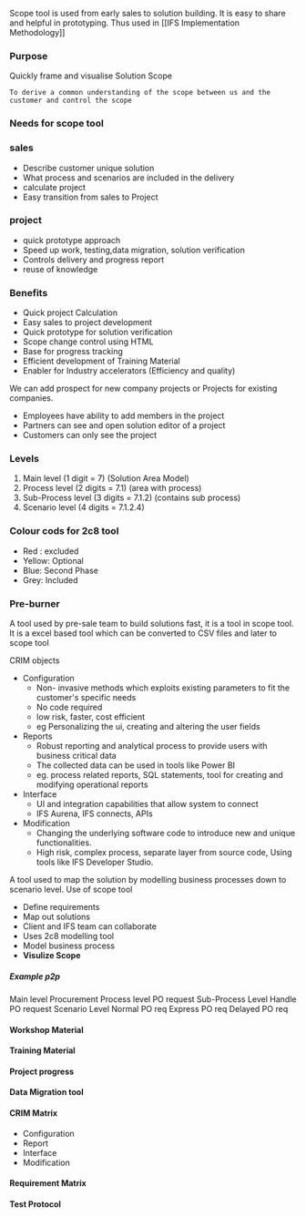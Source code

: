 Scope tool is used from early sales to solution building. It is easy to share and helpful in prototyping. Thus used in [[IFS Implementation Methodology]]


### Purpose
Quickly frame and visualise Solution Scope

	To derive a common understanding of the scope between us and the customer and control the scope

### Needs for scope tool
### sales 
- Describe customer unique solution 
- What process and scenarios are included in the delivery 
- calculate project
- Easy transition from sales to Project

### project
- quick prototype approach
- Speed up work, testing,data migration, solution verification
- Controls delivery and progress report 
- reuse of knowledge
### Benefits 
- Quick project Calculation 
- Easy sales to project development 
- Quick prototype for solution verification
- Scope change control using HTML
- Base for progress tracking 
- Efficient development of Training Material 
- Enabler for Industry accelerators (Efficiency and quality)


We can add prospect for new company projects or Projects for existing companies. 
- Employees have ability to add members in the project
- Partners can see and open solution editor of a project
- Customers can only see the project

### **Levels**
1. Main level (1 digit =  7) (Solution Area Model)
2. Process level (2 digits = 7.1) (area with process) 
3. Sub-Process level (3 digits = 7.1.2) (contains sub process)
4. Scenario level (4 digits = 7.1.2.4) 


### Colour cods for 2c8 tool
- Red :  excluded
- Yellow: Optional
- Blue: Second Phase
- Grey: Included

### Pre-burner 
A tool used by pre-sale team to build solutions fast, it is a tool in scope tool. It is a excel based tool which can be converted to CSV files and later to scope tool 

CRIM objects 
 - Configuration 
	- Non- invasive methods which exploits existing parameters to fit the customer's specific needs
	-  No code required
	- low risk, faster, cost efficient 
	- eg Personalizing the ui, creating and altering the user fields
- Reports
	- Robust reporting and analytical process to provide users with business critical data
	- The collected data can be used in tools like Power BI 
	- eg. process related reports, SQL statements, tool for creating and modifying operational reports
- Interface 
	- UI and integration capabilities that allow system to connect 
	- IFS Aurena, IFS connects, APIs
- Modification 
	- Changing the underlying software code to introduce new and unique functionalities. 
	- High risk, complex process, separate layer from source code, Using tools like IFS Developer Studio.




A tool used to map the solution by modelling business processes down to scenario level.
Use of scope tool
- Define requirements
- Map out solutions
- Client and IFS team can collaborate 
- Uses 2c8 modelling tool 
- Model business process 
- **Visulize Scope**
##### Example p2p 

Main level 
	Procurement
Process level
	PO request 
Sub-Process Level
	Handle PO request
Scenario Level
	Normal PO req
	Express PO req
	Delayed PO req

#### Workshop Material
#### Training Material
#### Project progress 
#### Data Migration tool

#### CRIM Matrix
- Configuration
- Report 
- Interface
- Modification
#### Requirement Matrix

#### Test Protocol


